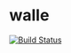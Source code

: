 # walle

[![Build Status](https://dev.azure.com/martinmorsell18/Current%20Projects/_apis/build/status/Gophers.walle?branchName=refs%2Fpull%2F1%2Fmerge)](https://dev.azure.com/martinmorsell18/Current%20Projects/_build/latest?definitionId=8&branchName=refs%2Fpull%2F1%2Fmerge)